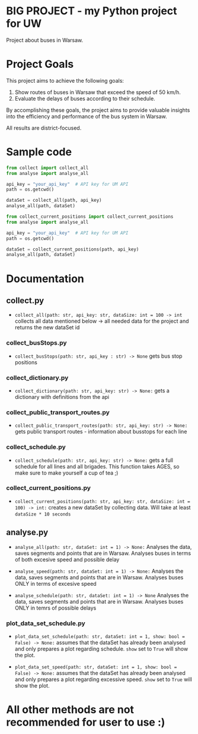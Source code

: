 # BIG PROJECT - my Python project for UW

Project about buses in Warsaw.

# Project Goals

This project aims to achieve the following goals:

1. Show routes of buses in Warsaw that exceed the speed of 50 km/h.
2. Evaluate the delays of buses according to their schedule.

By accomplishing these goals, the project aims to provide valuable insights into the efficiency and performance of the bus system in Warsaw. 

All results are district-focused.

# Sample code

```python
from collect import collect_all
from analyse import analyse_all

api_key = "your_api_key"  # API key for UM API
path = os.getcwd()

dataSet = collect_all(path, api_key)
analyse_all(path, dataSet)
```

```python
from collect_current_positions import collect_current_positions
from analyse import analyse_all

api_key = "your_api_key"  # API key for UM API
path = os.getcwd()

dataSet = collect_current_positions(path, api_key)
analyse_all(path, dataSet)
```

# Documentation

## collect.py
- `collect_all(path: str, api_key: str, dataSize: int = 100 -> int` collects all data mentioned below -> all needed data for the project and returns the new dataSet id

### collect_busStops.py
- `collect_busStops(path: str, api_key : str) -> None` gets bus stop positions 

### collect_dictionary.py
- `collect_dictionary(path: str, api_key: str) -> None:` gets a dictionary with definitions from the api

### collect_public_transport_routes.py
- `collect_public_transport_routes(path: str, api_key: str) -> None:` gets public transport routes - information about busstops for each line

### collect_schedule.py
- `collect_schedule(path: str, api_key: str) -> None:` gets a full schedule for all lines and all brigades. This function takes AGES, so make sure to make yourself a cup of tea ;)

### collect_current_positions.py
- `collect_current_positions(path: str, api_key: str, dataSize: int = 100) -> int:` creates a new dataSet by collecting data. Will take at least `dataSize * 10 seconds`


## analyse.py
- `analyse_all(path: str, dataSet: int = 1) -> None:` Analyses the data, saves segments and points that are in Warsaw. Analyses buses in terms of both excesive speed and possible delay 

- `analyse_speed(path: str, dataSet: int = 1) -> None:` Analyses the data, saves segments and points that are in Warsaw. Analyses buses ONLY in terms of excesive speed

- `analyse_schedule(path: str, dataSet: int = 1) -> None` Analyses the data, saves segments and points that are in Warsaw. Analyses buses ONLY in temrs of possible delays

### plot_data_set_schedule.py

- `plot_data_set_schedule(path: str, dataSet: int = 1, show: bool = False) -> None:` assumes that the dataSet has already been analysed and only prepares a plot regarding schedule. `show` set to `True` will show the plot.

- `plot_data_set_speed(path: str, dataSet: int = 1, show: bool = False) -> None:` assumes that the dataSet has already been analysed and only prepares a plot regarding excessive speed. `show` set to `True` will show the plot.

# All other methods are not recommended for user to use :)